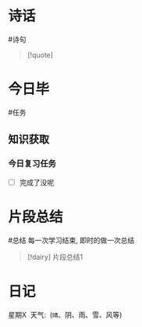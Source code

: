 # 诗话
#诗句 
> [!quote]

# 今日毕
#任务


## 知识获取


### 今日复习任务
- [ ] 完成了没呢

# 片段总结
#总结
	每一次学习结束, 即时的做一次总结

> [!dairy] 片段总结1

# 日记
星期X  天气:  (`晴`、阴、雨、雪、风等)

